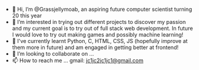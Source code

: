 - 👋 Hi, I’m @Grassjellymoab, an aspiring future computer scientist turning 20 this year
- 👀 I’m interested in trying out different projects to discover my passion and my current goal is to try out of full stack web development. In future I would love to try out making games and possibly machine learning!
- 🌱 I've currently learnt Python, C, HTML, CSS, JS (hopefully improve at them more in future) and am engaged in getting better at frontend!
- 💞️ I’m looking to collaborate on ...
- 📫 How to reach me ... gmail: jc1jc2jc1jc1@gmail.com

<!---
Grassjellymoab/Grassjellymoab is a ✨ special ✨ repository because its `README.md` (this file) appears on your GitHub profile.
You can click the Preview link to take a look at your changes.
--->
